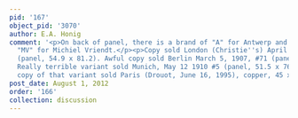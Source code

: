```yaml
---
pid: '167'
object_pid: '3070'
author: E.A. Honig
comment: '<p>On back of panel, there is a brand of "A" for Antwerp and the initials
  "MV" for Michiel Vriendt.</p><p>Copy sold London (Christie''s) April 28, 2006, #37
  (panel, 54.9 x 81.2). Awful copy sold Berlin March 5, 1907, #71 (panel, 50 x 80).
  Really terrible variant sold Munich, May 12 1910 #5 (panel, 51.5 x 76.5); further
  copy of that variant sold Paris (Drouot, June 16, 1995), copper, 45 x 67.</p>'
post_date: August 1, 2012
order: '166'
collection: discussion
---
```

